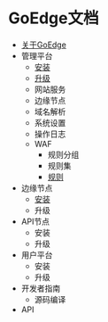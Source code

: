 # GoEdge文档
* [关于GoEdge](About.md)
* 管理平台
  * [安装](Admin/Install.md)
  * [升级](Admin/Upgrade.md)
  * 网站服务
  * 边缘节点
  * 域名解析
  * 系统设置
  * 操作日志
  * WAF
    * 规则分组
    * 规则集
    * [规则](Admin/WAF/Rule.md)
* 边缘节点
  * [安装](Node/Install.md)
  * 升级
* API节点
  * 安装
  * 升级
* 用户平台  
  * 安装
  * 升级
* 开发者指南
  * 源码编译
* API    
